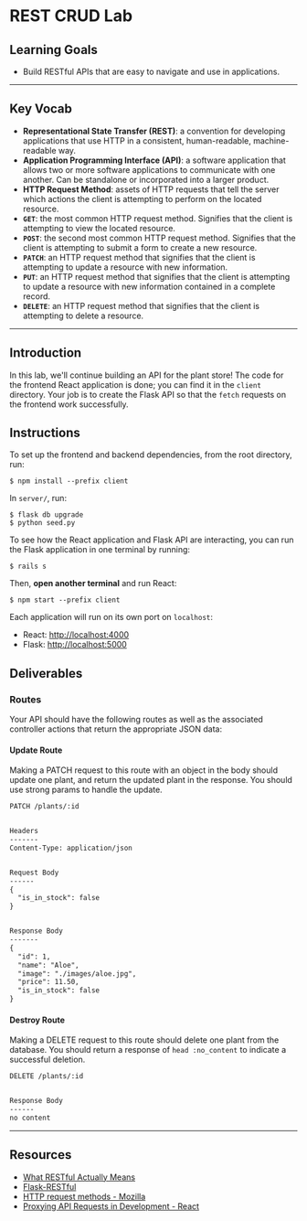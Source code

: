 # REST CRUD Lab

## Learning Goals

- Build RESTful APIs that are easy to navigate and use in applications.

***

## Key Vocab

- **Representational State Transfer (REST)**: a convention for developing
  applications that use HTTP in a consistent, human-readable, machine-readable
  way.
- **Application Programming Interface (API)**: a software application that
  allows two or more software applications to communicate with one another.
  Can be standalone or incorporated into a larger product.
- **HTTP Request Method**: assets of HTTP requests that tell the server which
  actions the client is attempting to perform on the located resource.
- **`GET`**: the most common HTTP request method. Signifies that the client is
  attempting to view the located resource.
- **`POST`**: the second most common HTTP request method. Signifies that the
  client is attempting to submit a form to create a new resource.
- **`PATCH`**: an HTTP request method that signifies that the client is attempting
  to update a resource with new information.
- **`PUT`**: an HTTP request method that signifies that the client is attempting
  to update a resource with new information contained in a complete record.
- **`DELETE`**: an HTTP request method that signifies that the client is
  attempting to delete a resource.

***

## Introduction

In this lab, we'll continue building an API for the plant store! The code for
the frontend React application is done; you can find it in the `client`
directory. Your job is to create the Flask API so that the `fetch` requests on
the frontend work successfully.

## Instructions

To set up the frontend and backend dependencies, from the root directory, run:

```console
$ npm install --prefix client
```

In `server/`, run:

```console
$ flask db upgrade
$ python seed.py
```

To see how the React application and Flask API are interacting, you can run the
Flask application in one terminal by running:

```console
$ rails s
```

Then, **open another terminal** and run React:

```console
$ npm start --prefix client
```

Each application will run on its own port on `localhost`:

- React: [http://localhost:4000](http://localhost:4000)
- Flask: [http://localhost:5000](http://localhost:5000)

## Deliverables

### Routes

Your API should have the following routes as well as the associated controller
actions that return the appropriate JSON data:

#### Update Route

Making a PATCH request to this route with an object in the body should update one
plant, and return the updated plant in the response. You should use strong
params to handle the update.

```txt
PATCH /plants/:id


Headers
-------
Content-Type: application/json


Request Body
------
{
  "is_in_stock": false
}


Response Body
-------
{
  "id": 1,
  "name": "Aloe",
  "image": "./images/aloe.jpg",
  "price": 11.50,
  "is_in_stock": false
}
```

#### Destroy Route

Making a DELETE request to this route should delete one plant from the database.
You should return a response of `head :no_content` to indicate a successful
deletion.

```txt
DELETE /plants/:id


Response Body
------
no content
```

***

## Resources

- [What RESTful Actually Means](https://codewords.recurse.com/issues/five/what-restful-actually-means)
- [Flask-RESTful][frest]
- [HTTP request methods - Mozilla](https://developer.mozilla.org/en-US/docs/Web/HTTP/Methods)
- [Proxying API Requests in Development - React][proxying]

[frest]: https://flask-restful.readthedocs.io/en/latest/
[proxying]: https://create-react-app.dev/docs/proxying-api-requests-in-development/